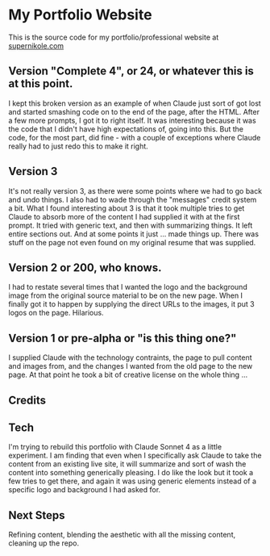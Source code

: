 # My Portfolio Website

This is the source code for my portfolio/professional website at [supernikole.com](https://supernikole.com/)

## Version "Complete 4", or 24, or whatever this is at this point.

I kept this broken version as an example of when Claude just sort of got lost and started smashing code on to the end of the page, after the HTML. After a few more prompts, I got it to right itself. It was interesting because it was the code that I didn't have high expectations of, going into this. But the code, for the most part, did fine - with a couple of exceptions where Claude really had to just redo this to make it right.

## Version 3

It's not really version 3, as there were some points where we had to go back and undo things. I also had to wade through the "messages" credit system a bit. What I found interesting about 3 is that it took multiple tries to get Claude to absorb more of the content I had supplied it with at the first prompt. It tried with generic text, and then with summarizing things. It left entire sections out. And at some points it just ... made things up. There was stuff on the page not even found on my original resume that was supplied.


## Version 2 or 200, who knows.

I had to restate several times that I wanted the logo and the background image from the original source material to be on the new page. When I finally got it to happen by supplying the direct URLs to the images, it put 3 logos on the page. Hilarious.

## Version 1 or pre-alpha or "is this thing one?"

I supplied Claude with the technology contraints, the page to pull content and images from, and the changes I wanted from the old page to the new page. At that point he took a bit of creative license on the whole thing ...

## Credits



## Tech

I'm trying to rebuild this portfolio with Claude Sonnet 4 as a little experiment. I am finding that even when I specifically ask Claude to take the content from an existing live site, it will summarize and sort of wash the content into something generically pleasing. I do like the look but it took a few tries to get there, and again it was using generic elements instead of a specific logo and background I had asked for.

## Next Steps

Refining content, blending the aesthetic with all the missing content, cleaning up the repo.